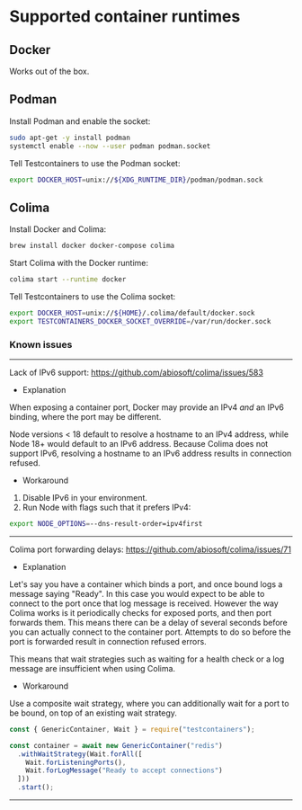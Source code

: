 # Supported container runtimes

## Docker

Works out of the box.

## Podman

Install Podman and enable the socket:

```bash
sudo apt-get -y install podman
systemctl enable --now --user podman podman.socket
```

Tell Testcontainers to use the Podman socket:

```bash
export DOCKER_HOST=unix://${XDG_RUNTIME_DIR}/podman/podman.sock
```

## Colima

Install Docker and Colima:

```bash
brew install docker docker-compose colima
```

Start Colima with the Docker runtime:

```bash
colima start --runtime docker
```

Tell Testcontainers to use the Colima socket:

```bash
export DOCKER_HOST=unix://${HOME}/.colima/default/docker.sock
export TESTCONTAINERS_DOCKER_SOCKET_OVERRIDE=/var/run/docker.sock
```

### Known issues

---

Lack of IPv6 support: https://github.com/abiosoft/colima/issues/583

- Explanation

When exposing a container port, Docker may provide an IPv4 _and_ an IPv6 binding, where the port may be different. 

Node versions < 18 default to resolve a hostname to an IPv4 address, while Node 18+ would default to an IPv6 address. Because Colima does not support IPv6, resolving a hostname to an IPv6 address results in connection refused.

- Workaround

1. Disable IPv6 in your environment.
2. Run Node with flags such that it prefers IPv4:

```bash
export NODE_OPTIONS=--dns-result-order=ipv4first
```

---

Colima port forwarding delays: https://github.com/abiosoft/colima/issues/71

- Explanation

Let's say you have a container which binds a port, and once bound logs a message saying "Ready". In this case you would expect to be able to connect to the port once that log message is received. However the way Colima works is it periodically checks for exposed ports, and then port forwards them. This means there can be a delay of several seconds before you can actually connect to the container port. Attempts to do so before the port is forwarded result in connection refused errors.

This means that wait strategies such as waiting for a health check or a log message are insufficient when using Colima.

- Workaround

Use a composite wait strategy, where you can additionally wait for a port to be bound, on top of an existing wait strategy.

```javascript
const { GenericContainer, Wait } = require("testcontainers");

const container = await new GenericContainer("redis")
  .withWaitStrategy(Wait.forAll([
    Wait.forListeningPorts(),
    Wait.forLogMessage("Ready to accept connections")
  ]))
  .start();
```

---
